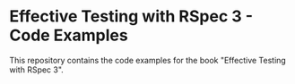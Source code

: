 # Effective Testing with RSpec 3 - Code Examples

This repository contains the code examples for the book "Effective Testing with RSpec 3".
